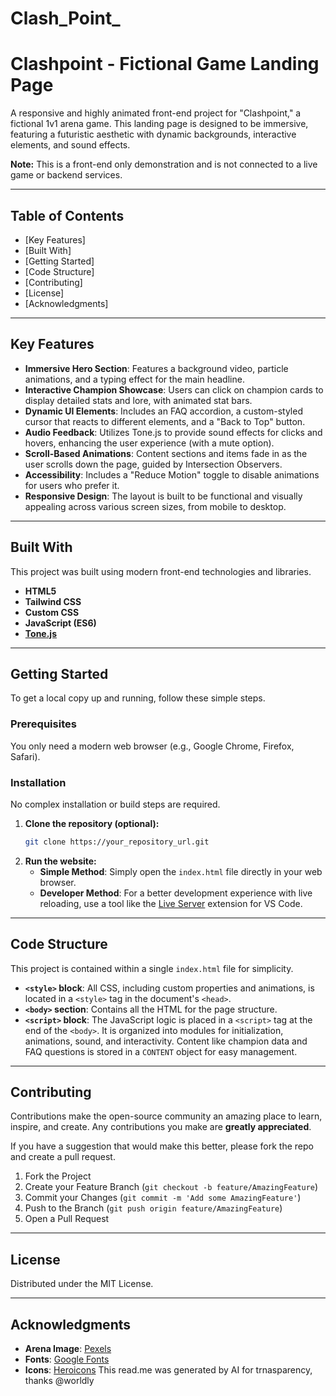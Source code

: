 # Clash_Point_


# Clashpoint - Fictional Game Landing Page

A responsive and highly animated front-end project for "Clashpoint," a fictional 1v1 arena game. This landing page is designed to be immersive, featuring a futuristic aesthetic with dynamic backgrounds, interactive elements, and sound effects.

**Note:** This is a front-end only demonstration and is not connected to a live game or backend services.


-----

## Table of Contents

  * [Key Features]
  * [Built With]
  * [Getting Started]
  * [Code Structure]
  * [Contributing]
  * [License]
  * [Acknowledgments]

-----

## Key Features

  * **Immersive Hero Section**: Features a background video, particle animations, and a typing effect for the main headline.
  * **Interactive Champion Showcase**: Users can click on champion cards to display detailed stats and lore, with animated stat bars.
  * **Dynamic UI Elements**: Includes an FAQ accordion, a custom-styled cursor that reacts to different elements, and a "Back to Top" button.
  * **Audio Feedback**: Utilizes Tone.js to provide sound effects for clicks and hovers, enhancing the user experience (with a mute option).
  * **Scroll-Based Animations**: Content sections and items fade in as the user scrolls down the page, guided by Intersection Observers.
  * **Accessibility**: Includes a "Reduce Motion" toggle to disable animations for users who prefer it.
  * **Responsive Design**: The layout is built to be functional and visually appealing across various screen sizes, from mobile to desktop.

-----

## Built With

This project was built using modern front-end technologies and libraries.

  * **HTML5**
  * **Tailwind CSS**
  * **Custom CSS**
  * **JavaScript (ES6)**
  * **[Tone.js](https://tonejs.github.io/)**

-----

## Getting Started

To get a local copy up and running, follow these simple steps.

### Prerequisites

You only need a modern web browser (e.g., Google Chrome, Firefox, Safari).

### Installation

No complex installation or build steps are required.

1.  **Clone the repository (optional):**
    ```sh
    git clone https://your_repository_url.git
    ```
2.  **Run the website:**
      * **Simple Method**: Simply open the `index.html` file directly in your web browser.
      * **Developer Method**: For a better development experience with live reloading, use a tool like the [Live Server](https://marketplace.visualstudio.com/items?itemName=ritwickdey.LiveServer) extension for VS Code.

-----

## Code Structure

This project is contained within a single `index.html` file for simplicity.

  * **`<style>` block**: All CSS, including custom properties and animations, is located in a `<style>` tag in the document's `<head>`.
  * **`<body>` section**: Contains all the HTML for the page structure.
  * **`<script>` block**: The JavaScript logic is placed in a `<script>` tag at the end of the `<body>`. It is organized into modules for initialization, animations, sound, and interactivity. Content like champion data and FAQ questions is stored in a `CONTENT` object for easy management.

-----

## Contributing

Contributions make the open-source community an amazing place to learn, inspire, and create. Any contributions you make are **greatly appreciated**.

If you have a suggestion that would make this better, please fork the repo and create a pull request.

1.  Fork the Project
2.  Create your Feature Branch (`git checkout -b feature/AmazingFeature`)
3.  Commit your Changes (`git commit -m 'Add some AmazingFeature'`)
4.  Push to the Branch (`git push origin feature/AmazingFeature`)
5.  Open a Pull Request

-----

## License

Distributed under the MIT License.

-----

## Acknowledgments

  * **Arena Image**: [Pexels](https://www.pexels.com/)
  * **Fonts**: [Google Fonts](https://fonts.google.com/)
  * **Icons**: [Heroicons](https://heroicons.com/)
This read.me was generated by AI for trnasparency, thanks @worldly
